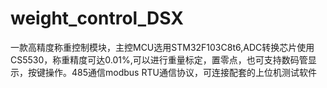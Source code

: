 # weight_control_DSX


一款高精度称重控制模块，主控MCU选用STM32F103C8t6,ADC转换芯片使用CS5530，称重精度可达0.01%,可以进行重量标定，置零点，也可支持数码管显示，按键操作。485通信modbus RTU通信协议，可连接配套的上位机测试软件






